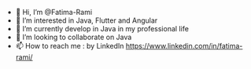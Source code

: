 - 👋 Hi, I’m @Fatima-Rami
- 👀 I’m interested in Java, Flutter and Angular
- 🌱 I’m currently develop in Java in my professional life
- 💞️ I’m looking to collaborate on Java
- 📫 How to reach me : by LinkedIn https://www.linkedin.com/in/fatima-rami/

<!---
Fatima-Rami/Fatima-Rami is a ✨ special ✨ repository because its `README.md` (this file) appears on your GitHub profile.
You can click the Preview link to take a look at your changes.
--->
